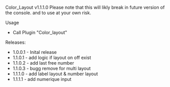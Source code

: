 Color_Layout v1.1.1.0
Please note that this will likly break in future version of the console. and to use at your own risk.

Usage
* Call Plugin "Color_layout"

Releases:
* 1.0.0.1 - Inital release
* 1.1.0.1 - add logic if layout on off exist
* 1.1.0.2 - add last free number
* 1.1.0.3 - bugg remove for multi layout
* 1.1.1.0 - add label layout & number layout
* 1.1.1.1 - add numerique input
